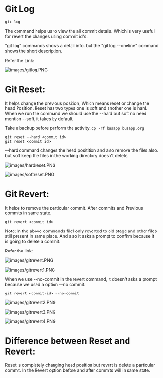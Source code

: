 # Git Log

```
git log
```

The command helps us to view the all commit details. Which is very useful for revert the changes using commit id's.

"git log" commands shows a detail info. but the "git log --oneline" command shows the short description.

Refer the Link:

![images/gitlog.PNG](images/gitlog.PNG)


# Git Reset:

It helps change the previous position,  Which means reset or change the head Position. Reset has two types one is soft and another one is hard. When we run the command we should use the --hard but soft no need mention --soft, it takes by default.

Take a backup before perform the activity. ```cp -rf busapp busapp.org```

```
git reset --hard <commit id>
git reset <commit id>
```
--hard command changes the head positition and also remove the files also. but soft keep the files in the working directory doesn't delete.

![images/hardreset.PNG](images/hardreset.PNG)

![images/softreset.PNG](images/softreset.PNG)

# Git Revert:

It helps to remove the particular commit. After commits and Previous commits in same state.

```
git revert <commit id>
```

Note: In the above commands file1 only reverted to old stage and other files still present in same place. And also it asks a prompt to confirm because it is going to delete a commit.

Refer the link:

![images/gitrevert.PNG](images/gitrevert.PNG)

![images/gitrevert1.PNG](images/gitrevert1.PNG)


When we use --no-commit in the revert command, It doesn't asks a prompt because we used a option --no commit.

```
git revert <commit-id> --no-commit
```
![images/gitrevert2.PNG](images/gitrevert2.PNG)

![images/gitrevert3.PNG](images/gitrevert3.PNG)

![images/gitrevert4.PNG](images/gitrevert4.PNG)


# Difference between Reset and Revert:

Reset is completely changing head position but revert is delete a particular commit. In the Revert option before and after commits will in same state.
